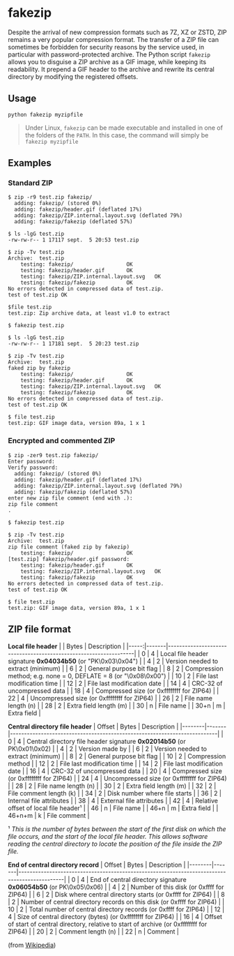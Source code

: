 # fakezip

Despite the arrival of new compression formats such as 7Z, XZ or ZSTD, ZIP remains a very popular compression format.
The transfer of a ZIP file can sometimes be forbidden for security reasons by the service used, in particular with password-protected archive.
The Python script `fakezip` allows you to disguise a ZIP archive as a GIF image, while keeping its readability.
It prepend a GIF header to the archive and rewrite its central directory by modifying the registered offsets.



## Usage

```
python fakezip myzipfile
```

> Under Linux, `fakezip` can be made executable and installed in one of the folders of the `PATH`.
> In this case, the command will simply be `fakezip myzipfile`



## Examples

### Standard ZIP

```
$ zip -r9 test.zip fakezip/
  adding: fakezip/ (stored 0%)
  adding: fakezip/header.gif (deflated 17%)
  adding: fakezip/ZIP.internal.layout.svg (deflated 79%)
  adding: fakezip/fakezip (deflated 57%)
```
```
$ ls -lgG test.zip
-rw-rw-r-- 1 17117 sept.  5 20:53 test.zip

$ zip -Tv test.zip
Archive:  test.zip
    testing: fakezip/                 OK
    testing: fakezip/header.gif       OK
    testing: fakezip/ZIP.internal.layout.svg   OK
    testing: fakezip/fakezip          OK
No errors detected in compressed data of test.zip.
test of test.zip OK

$file test.zip
test.zip: Zip archive data, at least v1.0 to extract
```
```
$ fakezip test.zip
```
```
$ ls -lgG test.zip
-rw-rw-r-- 1 17181 sept.  5 20:23 test.zip

$ zip -Tv test.zip
Archive:  test.zip
faked zip by fakezip
    testing: fakezip/                 OK
    testing: fakezip/header.gif       OK
    testing: fakezip/ZIP.internal.layout.svg   OK
    testing: fakezip/fakezip          OK
No errors detected in compressed data of test.zip.
test of test.zip OK

$ file test.zip
test.zip: GIF image data, version 89a, 1 x 1
```

### Encrypted and commented ZIP

```
$ zip -zer9 test.zip fakezip/
Enter password: 
Verify password: 
  adding: fakezip/ (stored 0%)
  adding: fakezip/header.gif (deflated 17%)
  adding: fakezip/ZIP.internal.layout.svg (deflated 79%)
  adding: fakezip/fakezip (deflated 57%)
enter new zip file comment (end with .):
zip file comment            
.
```
```
$ fakezip test.zip
```
```
$ zip -Tv test.zip
Archive:  test.zip
zip file comment (faked zip by fakezip)
    testing: fakezip/                 OK
[test.zip] fakezip/header.gif password: 
    testing: fakezip/header.gif       OK
    testing: fakezip/ZIP.internal.layout.svg   OK
    testing: fakezip/fakezip          OK
No errors detected in compressed data of test.zip.
test of test.zip OK

$ file test.zip
test.zip: GIF image data, version 89a, 1 x 1
```



## ZIP file format

**Local file header**
|      | Bytes | Description                                                      |
|-----:|-------|------------------------------------------------------------------|
| 0    | 4     | Local file header signature **0x04034b50** (or "PK\0x03\0x04")   |
| 4    | 2     | Version needed to extract (minimum)                              |
| 6    | 2     | General purpose bit flag                                         |
| 8    | 2     | Compression method; e.g. none = 0, DEFLATE = 8 (or "\0x08\0x00") |
| 10   | 2     | File last modification time                                      |
| 12   | 2     | File last modification date                                      |
| 14   | 4     | CRC-32 of uncompressed data                                      |
| 18   | 4     | Compressed size (or 0xffffffff for ZIP64)                        |
| 22   | 4     | Uncompressed size (or 0xffffffff for ZIP64)                      |
| 26   | 2     | File name length (n)                                             |
| 28   | 2     | Extra field length (m)                                           |
| 30   | n     | File name                                                        |
| 30+n | m     | Extra field                                                      |

**Central directory file header**
| Offset | Bytes | Description                                                              |
|--------|-------|--------------------------------------------------------------------------|
| 0      | 4     | Central directory file header signature **0x02014b50** (or PK\0x01\0x02) |
| 4      | 2     | Version made by                                                          |
| 6      | 2     | Version needed to extract (minimum)                                      |
| 8      | 2     | General purpose bit flag                                                 |
| 10     | 2     | Compression method                                                       |
| 12     | 2     | File last modification time                                              |
| 14     | 2     | File last modification date                                              |
| 16     | 4     | CRC-32 of uncompressed data                                              |
| 20     | 4     | Compressed size (or 0xffffffff for ZIP64)                                |
| 24     | 4     | Uncompressed size (or 0xffffffff for ZIP64)                              |
| 28     | 2     | File name length (n)                                                     |
| 30     | 2     | Extra field length (m)                                                   |
| 32     | 2     | File comment length (k)                                                  |
| 34     | 2     | Disk number where file starts                                            |
| 36     | 2     | Internal file attributes                                                 |
| 38     | 4     | External file attributes                                                 |
| 42     | 4     | Relative offset of local file header¹                                    |
| 46     | n     | File name                                                                |
| 46+n   | m     | Extra field                                                              |
| 46+n+m | k     | File comment                                                             |

¹ _This is the number of bytes between the start of the first disk on which the file occurs, and the start of the local file header. This allows software reading the central directory to locate the position of the file inside the ZIP file._

**End of central directory record**
| Offset | Bytes | Description                                                                                  |
|--------|-------|----------------------------------------------------------------------------------------------|
| 0      | 4     | End of central directory signature **0x06054b50** (or PK\0x05\0x06)                          |
| 4      | 2     | Number of this disk (or 0xffff for ZIP64)                                                    |
| 6      | 2     | Disk where central directory starts (or 0xffff for ZIP64)                                    |
| 8      | 2     | Number of central directory records on this disk (or 0xffff for ZIP64)                       |
| 10     | 2     | Total number of central directory records (or 0xffff for ZIP64)                              |
| 12     | 4     | Size of central directory (bytes) (or 0xffffffff for ZIP64)                                  |
| 16     | 4     | Offset of start of central directory, relative to start of archive (or 0xffffffff for ZIP64) |
| 20     | 2     | Comment length (n)                                                                           |
| 22     | n     | Comment                                                                                      |

(from [Wikipedia](https://en.wikipedia.org/wiki/ZIP_(file_format)))
